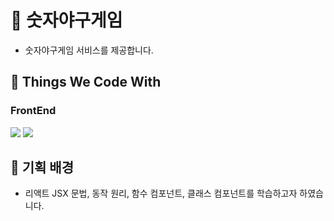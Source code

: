 # 🚀 숫자야구게임
- 숫자야구게임 서비스를 제공합니다.

## **🌈 Things We Code With**
<section>
    <h3>FrontEnd</h3>
<div>
    <img src="https://img.shields.io/badge/react-%2320232a.svg?style=for-the-badge&logo=react&logoColor=%2361DAFB">
    <img src="https://img.shields.io/badge/typescript-%23007ACC.svg?style=for-the-badge&logo=typescript&logoColor=white">
</div>
</section>

## **💪 기획 배경**
- 리액트 JSX 문법, 동작 원리, 함수 컴포넌트, 클래스 컴포넌트를 학습하고자 하였습니다.

